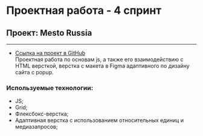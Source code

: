 # Проектная работа - 4 спринт
## Проект: Mesto Russia
------
* [Ссылка на проект в GitHub](https://margaritashumilina.github.io/mesto/)  
Проектная работа по основам js, а также его взаимодействию с HTML версткой, верстка с макета в Figma адаптивного по дизайну сайта с popup.
### Используемые технологии:
 * JS;
 * Grid;
 * Флексбокс-верстка;
 * Адаптивная верстка с использованием относительных единиц и медиазапросов;